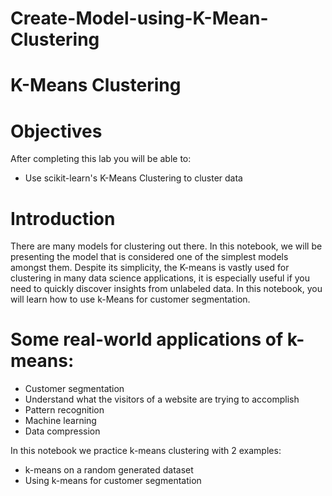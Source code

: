 # Create-Model-using-K-Mean-Clustering

# K-Means Clustering

# Objectives
After completing this lab you will be able to:

* Use scikit-learn's K-Means Clustering to cluster data

# Introduction
There are many models for clustering out there. In this notebook, we will be presenting the model that is considered one of the simplest models amongst them. Despite its simplicity, the K-means is vastly used for clustering in many data science applications, it is especially useful if you need to quickly discover insights from unlabeled data. In this notebook, you will learn how to use k-Means for customer segmentation.

# Some real-world applications of k-means:

* Customer segmentation
* Understand what the visitors of a website are trying to accomplish
* Pattern recognition
* Machine learning
* Data compression

In this notebook we practice k-means clustering with 2 examples:

* k-means on a random generated dataset
* Using k-means for customer segmentation
